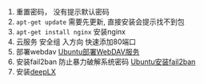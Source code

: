 1. 重置密码， 没有提示默认密码
2. `apt-get update` 需要先更新, 直接安装会提示找不到包
3. `apt-get install nginx` 安装nginx 
4. 云服务 安全组 入方向 快速添加80端口 
5. 部署webdav [Ubuntu部署WebDAV服务](https://anaer.github.io/blog/post/Ubuntu-bu-shu-WebDAV-fu-wu.html) 
6. 安装fail2ban 防止暴力破解系统密码 [Ubuntu安装fail2ban](https://anaer.github.io/blog/post/Ubuntu-an-zhuang-fail2ban.html) 
7. 安装[deepLX](https://github.com/OwO-Network/DeepLX)